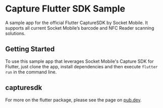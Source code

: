 # Capture Flutter SDK Sample

A sample app for the official Flutter CaptureSDK by Socket Mobile. It supports all current Socket Mobile’s barcode and NFC Reader scanning solutions.

## Getting Started

To use this sample app that leverages Socket Mobile's Capture SDK for Flutter, just clone the app, install dependencies and then execute `flutter run` in the command line.

## capturesdk

For more on the flutter package, please see the page on [pub.dev](https://pub.dev/packages/capturesdk/).

